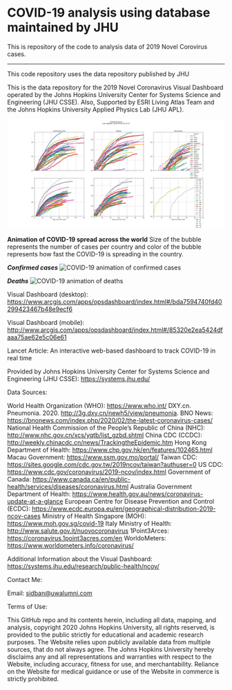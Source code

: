 # COVID-19 analysis using database maintained by JHU

This is repository of the code to analysis data of 2019 Novel Corovirus cases.

-----------

This code repository uses the data repository published by JHU
 
This is the data repository for the 2019 Novel Coronavirus Visual Dashboard operated by the Johns Hopkins University Center for Systems Science and Engineering (JHU CSSE). Also, Supported by ESRI Living Atlas Team and the Johns Hopkins University Applied Physics Lab (JHU APL).

![COVID-19 trends from this analysis](https://github.com/sidbannet/COVID-19_analysis/blob/master/COVID_trend_auto.png)

**Animation of COVID-19 spread across the world**
Size of the bubble represents the number of cases per country and color of the bubble represents how fast the COVID-19 is spreading in the country.

**_Confirmed cases_**
![COVID-19 animation of confirmed cases](https://github.com/sidbannet/COVID-19_analysis/blob/master/confirmed_cases.gif)

**_Deaths_**
![COVID-19 animation of deaths](https://github.com/sidbannet/COVID-19_analysis/blob/master/deaths.gif)


Visual Dashboard (desktop):
https://www.arcgis.com/apps/opsdashboard/index.html#/bda7594740fd40299423467b48e9ecf6

Visual Dashboard (mobile):
http://www.arcgis.com/apps/opsdashboard/index.html#/85320e2ea5424dfaaa75ae62e5c06e61

Lancet Article:
An interactive web-based dashboard to track COVID-19 in real time

Provided by Johns Hopkins University Center for Systems Science and Engineering (JHU CSSE):
https://systems.jhu.edu/

Data Sources:

World Health Organization (WHO): https://www.who.int/
DXY.cn. Pneumonia. 2020. http://3g.dxy.cn/newh5/view/pneumonia.
BNO News: https://bnonews.com/index.php/2020/02/the-latest-coronavirus-cases/
National Health Commission of the People’s Republic of China (NHC):
http://www.nhc.gov.cn/xcs/yqtb/list_gzbd.shtml
China CDC (CCDC): http://weekly.chinacdc.cn/news/TrackingtheEpidemic.htm
Hong Kong Department of Health: https://www.chp.gov.hk/en/features/102465.html
Macau Government: https://www.ssm.gov.mo/portal/
Taiwan CDC: https://sites.google.com/cdc.gov.tw/2019ncov/taiwan?authuser=0
US CDC: https://www.cdc.gov/coronavirus/2019-ncov/index.html
Government of Canada: https://www.canada.ca/en/public-health/services/diseases/coronavirus.html
Australia Government Department of Health: https://www.health.gov.au/news/coronavirus-update-at-a-glance
European Centre for Disease Prevention and Control (ECDC): https://www.ecdc.europa.eu/en/geographical-distribution-2019-ncov-cases
Ministry of Health Singapore (MOH): https://www.moh.gov.sg/covid-19
Italy Ministry of Health: http://www.salute.gov.it/nuovocoronavirus
1Point3Arces: https://coronavirus.1point3acres.com/en
WorldoMeters: https://www.worldometers.info/coronavirus/

Additional Information about the Visual Dashboard:
https://systems.jhu.edu/research/public-health/ncov/

Contact Me:

Email: sidban@uwalumni.com

Terms of Use:

This GitHub repo and its contents herein, including all data, mapping, and analysis, copyright 2020 Johns Hopkins University, all rights reserved, is provided to the public strictly for educational and academic research purposes. The Website relies upon publicly available data from multiple sources, that do not always agree. The Johns Hopkins University hereby disclaims any and all representations and warranties with respect to the Website, including accuracy, fitness for use, and merchantability. Reliance on the Website for medical guidance or use of the Website in commerce is strictly prohibited.
